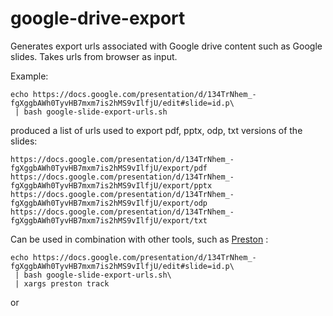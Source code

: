 # google-drive-export

Generates export urls associated with Google drive content such as Google slides. Takes urls from browser as input. 
 

Example:

```
echo https://docs.google.com/presentation/d/134TrNhem_-fgXggbAWh0TyvHB7mxm7is2hMS9vIlfjU/edit#slide=id.p\
 | bash google-slide-export-urls.sh
```

produced a list of urls used to export pdf, pptx, odp, txt versions of the slides:

```
https://docs.google.com/presentation/d/134TrNhem_-fgXggbAWh0TyvHB7mxm7is2hMS9vIlfjU/export/pdf
https://docs.google.com/presentation/d/134TrNhem_-fgXggbAWh0TyvHB7mxm7is2hMS9vIlfjU/export/pptx
https://docs.google.com/presentation/d/134TrNhem_-fgXggbAWh0TyvHB7mxm7is2hMS9vIlfjU/export/odp
https://docs.google.com/presentation/d/134TrNhem_-fgXggbAWh0TyvHB7mxm7is2hMS9vIlfjU/export/txt
```


Can be used in combination with other tools, such as [Preston](https://github.com/bio-guoda/preston) :

```
echo https://docs.google.com/presentation/d/134TrNhem_-fgXggbAWh0TyvHB7mxm7is2hMS9vIlfjU/edit#slide=id.p\
 | bash google-slide-export-urls.sh\
 | xargs preston track
```

or 

```

